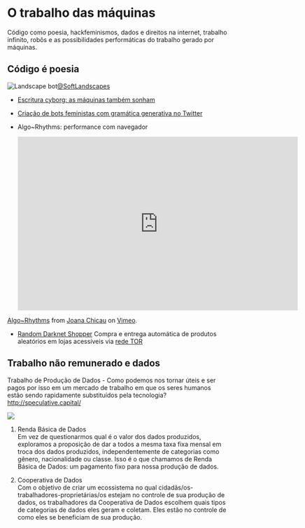 # O trabalho das máquinas

Código como poesia, hackfeminismos, dados e direitos na internet, trabalho infinito, robôs e as possibilidades performáticas do trabalho gerado por máquinas.



## Código é poesia

![Landscape bot](https://www.genderit.org/es/system/files/styles/custom_crop/private/softlandscapes.jpg?itok=MCbQWSOq)[@SoftLandscapes](https://twitter.com/softlandscapes)


- [Escritura cyborg: as máquinas também sonham](https://www.genderit.org/es/articles/edicion-especial-escritura-cyborg-las-maquinas-tambien-suenan)




- [Criação de bots feministas com gramática generativa no Twitter](https://github.com/stepaola/La-robota-feminista/blob/master/Taller.md)



-  Algo~Rhythms: performance com navegador

    <iframe src="https://player.vimeo.com/video/232639310" width="640" height="397" frameborder="0" webkitallowfullscreen mozallowfullscreen allowfullscreen></iframe>
<p><a href="https://vimeo.com/232639310">Algo~Rhythms</a> from <a href="https://vimeo.com/user16079418">Joana Chicau</a> on <a href="https://vimeo.com">Vimeo</a>.</p>

-  [Random Darknet Shopper](https://wwwwwwwwwwwwwwwwwwwwww.bitnik.org/r)
Compra e entrega automática de produtos aleatórios em lojas acessíveis via [rede TOR](https://www.torproject.org/download/)



## Trabalho não remunerado e dados
Trabalho de Produção de Dados - Como podemos nos tornar úteis e ser pagos por isso em um mercado de trabalho em que os seres humanos estão sendo rapidamente substituídos pela tecnologia? http://speculative.capital/

![](https://i.imgur.com/3xWT77w.jpg)

1. Renda Básica de Dados  
  Em vez de questionarmos qual é o valor dos dados produzidos, exploramos a proposição de dar a todos a mesma taxa fixa mensal em troca dos dados produzidos, independentemente de categorias como gênero, nacionalidade ou classe. Isso é o que chamamos de Renda Básica de Dados: um pagamento fixo para nossa produção de dados.

2. Cooperativa de Dados  
Com o objetivo de criar um ecossistema no qual cidadãs/os-trabalhadores-proprietárias/os estejam no controle de sua produção de dados, os trabalhadores da Cooperativa de Dados escolhem quais tipos de categorias de dados eles geram e coletam. Eles estão no controle de como eles se beneficiam de sua produção.



